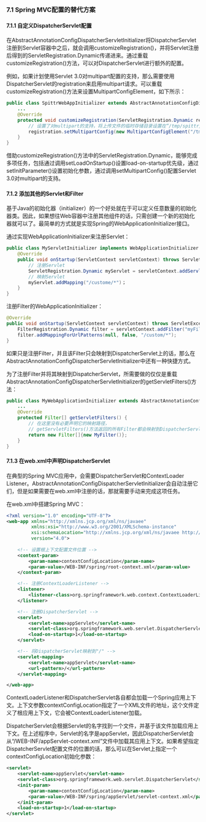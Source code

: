 ### 7.1 Spring MVC配置的替代方案

#### 7.1.1 自定义DispatcherServlet配置

在AbstractAnnotationConfigDispatcherServletInitializer将DispatcherServlet注册到Servlet容器中之后，就会调用customizeRegistration()，并将Servlet注册后得到的ServletRegistration.Dynamic传递进来。通过重载customizeRegistration()方法，可以对DispatcherServlet进行额外的配置。

例如，如果计划使用Servlet 3.0对multipart配置的支持，那么需要使用DispatcherServlet的registration来启用multipart请求。可以重载customizeRegistration()方法来设置MultipartConfigElement，如下所示：

```java
public class SpittrWebAppInitializer extends AbstractAnnotationConfigDispatcherServletInitializer {
	...
    @Override
    protected void customizeRegistration(ServletRegistration.Dynamic registration) {
        // 设置了对multipart的支持，将上传文件的临时存储目录设置在“/tmp/spittr/uploads”
        registration.setMultipartConfig(new MultipartConfigElement("/tmp/spittr/uploads"));
    }
}
```

借助customizeRegistration()方法中的ServletRegistration.Dynamic，能够完成多项任务，包括通过调用setLoadOnStartup()设置load-on-startup优先级，通过setInitParameter()设置初始化参数，通过调用setMultipartConfig()配置Servlet 3.0对multipart的支持。

#### 7.1.2 添加其他的Servlet和Filter

基于Java的初始化器（initializer）的一个好处就在于可以定义任意数量的初始化器类。因此，如果想往Web容器中注册其他组件的话，只需创建一个新的初始化器就可以了。最简单的方式就是实现Spring的WebApplicationInitializer接口。

通过实现WebApplicationInitializer来注册Servlet：

```java
public class MyServletInitializer implements WebApplicationInitializer {
    @Override
    public void onStartup(ServletContext servletContext) throws ServletException {
        // 注册Servlet
        ServletRegistration.Dynamic myServlet = servletContext.addServlet("myServlet", MyServlet.class);
        // 映射Servlet
        myServlet.addMapping("/custome/*")；
    }
}
```

注册Filter的WebApplicationInitializer：

```java
@Override
public void onStartup(ServletContext servletContext) throws ServletException {
    FilterRegistration.Dynamic filter = servletContext.addFilter("myFilter", MyFilter.class);
    filter.addMappingForUrlPatterns(null, false, "/custom/*");
}
```

如果只是注册Filter，并且该Filter只会映射到DispatcherServlet上的话，那么在AbstractAnnotationConfigDispatcherServletInitializer中还有一种快捷方式。

为了注册Filter并将其映射到DispatcherServlet，所需要做的仅仅是重载AbstractAnnotationConfigDispatcherServletInitializer的getServletFilters()方法：

```java
public class MyWebApplicationInitializer extends AbstractAnnotationConfigDispatcherServletInitializer {
    ...
    @Override
    protected Filter[] getServletFilters() {
        // 在这里没有必要声明它的映射路径，
        // getServletFilters()方法返回的所有Filter都会映射到DispatcherServlet上
        return new Filter[]{new MyFilter()};
    }
}
```

#### 7.1.3 在web.xml中声明DispatcherServlet

在典型的Spring MVC应用中，会需要DispatcherServlet和ContextLoader Listener。AbstractAnnotationConfigDispatcherServletInitializer会自动注册它们，但是如果需要在web.xml中注册的话，那就需要手动来完成这项任务。

在web.xml中搭建Spring MVC：

```xml
<?xml version="1.0" encoding="UTF-8"?>
<web-app xmlns="http://xmlns.jcp.org/xml/ns/javaee"
         xmlns:xsi="http://www.w3.org/2001/XMLSchema-instance"
         xsi:schemaLocation="http://xmlns.jcp.org/xml/ns/javaee http://xmlns.jcp.org/xml/ns/javaee/web-app_4_0.xsd"
         version="4.0">
    
    <!-- 设置根上下文配置文件位置 -->
    <context-param>
        <param-name>contextConfigLocation</param-name>
        <param-value>/WEB-INF/spring/root-context.xml</param-value>
    </context-param>

    <!-- 注册ContextLoaderListener -->
    <listener>
        <listener-class>org.springframework.web.context.ContextLoaderListener</listener-class>
    </listener>

    <!-- 注册DispatcherServlet -->
    <servlet>
        <servlet-name>appServlet</servlet-name>
        <servlet-class>org.springframework.web.servlet.DispatcherServlet</servlet-class>
        <load-on-startup>1</load-on-startup>
    </servlet>

    <!-- 将DispatcherServlet映射到"/" -->
    <servlet-mapping>
        <servlet-name>appServlet</servlet-name>
        <url-pattern>/</url-pattern>
    </servlet-mapping>

</web-app>
```

ContextLoaderListener和DispatcherServlet各自都会加载一个Spring应用上下文。上下文参数contextConfigLocation指定了一个XML文件的地址，这个文件定义了根应用上下文，它会被ContextLoaderListener加载。

DispatcherServlet会根据Servlet的名字找到一个文件，并基于该文件加载应用上下文。在上述程序中，Servlet的名字是appServlet，因此DispatcherServlet会从“/WEB-INF/appServlet-context.xml”文件中加载其应用上下文。如果希望指定DispatcherServlet配置文件的位置的话，那么可以在Servlet上指定一个contextConfigLocation初始化参数：

```xml
<servlet>
    <servlet-name>appServlet</servlet-name>
    <servlet-class>org.springframework.web.servlet.DispatcherServlet</servlet-class>
    <init-param>
        <param-name>contextConfigLocation</param-name>
        <param-value>/WEB-INF/spring/appServlet/servlet-context.xml</param-value>
    </init-param>
    <load-on-startup>1</load-on-startup>
</servlet>
```













